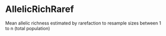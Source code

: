 # AllelicRichRaref
Mean allelic richness estimated by rarefaction to resample sizes between 1 to n (total population)
